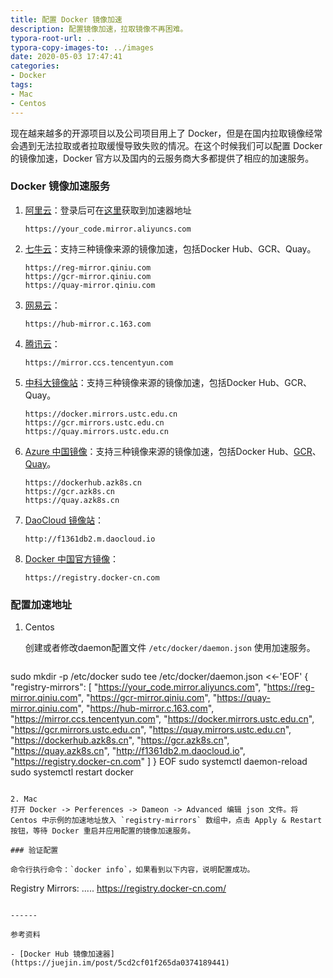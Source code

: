 ```yaml
---
title: 配置 Docker 镜像加速
description: 配置镜像加速，拉取镜像不再困难。
typora-root-url: ..
typora-copy-images-to: ../images
date: 2020-05-03 17:47:41
categories:
- Docker
tags:
- Mac
- Centos
---
```


现在越来越多的开源项目以及公司项目用上了 Docker，但是在国内拉取镜像经常会遇到无法拉取或者拉取缓慢导致失败的情况。在这个时候我们可以配置 Docker 的镜像加速，Docker 官方以及国内的云服务商大多都提供了相应的加速服务。

### Docker 镜像加速服务

1. [阿里云](https://cr.console.aliyun.com/)：登录后可在[这里](https://cr.console.aliyun.com/cn-hangzhou/instances/mirrors)获取到加速器地址

   ```
   https://your_code.mirror.aliyuncs.com
   ```

2. [七牛云](https://kirk-enterprise.github.io/hub-docs/#/user-guide/mirror)：支持三种镜像来源的镜像加速，包括Docker Hub、GCR、Quay。

   ```
   https://reg-mirror.qiniu.com
   https://gcr-mirror.qiniu.com
   https://quay-mirror.qiniu.com
   ```

3. [网易云](https://c.163yun.com/hub)：

   ```
   https://hub-mirror.c.163.com
   ```

4. [腾讯云](https://cloud.tencent.com/document/product/457/9113)：

   ```
   https://mirror.ccs.tencentyun.com
   ```

5. [中科大镜像站](https://mirrors.ustc.edu.cn/help/dockerhub.html)：支持三种镜像来源的镜像加速，包括Docker Hub、GCR、Quay。

   ```
   https://docker.mirrors.ustc.edu.cn
   https://gcr.mirrors.ustc.edu.cn
   https://quay.mirrors.ustc.edu.cn
   ```

6. [Azure 中国镜像](https://github.com/Azure/container-service-for-azure-china/blob/master/aks/README.md#22-container-registry-proxy)：支持三种镜像来源的镜像加速，包括Docker Hub、[GCR](https://github.com/ustclug/mirrorrequest/issues/91)、[Quay](https://github.com/ustclug/mirrorrequest/issues/135)。

   ```
   https://dockerhub.azk8s.cn
   https://gcr.azk8s.cn
   https://quay.azk8s.cn
   ```

7. [DaoCloud 镜像站](https://daocloud.io/mirror)：

   ```
   http://f1361db2.m.daocloud.io
   ```

8. [Docker 中国官方镜像](https://docker-cn.com/)：

   ```
   https://registry.docker-cn.com
   ```


### 配置加速地址

1. Centos

   创建或者修改daemon配置文件 `/etc/docker/daemon.json` 使用加速服务。

   ```
sudo mkdir -p /etc/docker
sudo tee /etc/docker/daemon.json <<-'EOF'
{
    "registry-mirrors": [
    "https://your_code.mirror.aliyuncs.com",
    "https://reg-mirror.qiniu.com",
    "https://gcr-mirror.qiniu.com",
    "https://quay-mirror.qiniu.com",
    "https://hub-mirror.c.163.com",
    "https://mirror.ccs.tencentyun.com",
    "https://docker.mirrors.ustc.edu.cn",
    "https://gcr.mirrors.ustc.edu.cn",
    "https://quay.mirrors.ustc.edu.cn",
    "https://dockerhub.azk8s.cn",
    "https://gcr.azk8s.cn",
    "https://quay.azk8s.cn",
    "http://f1361db2.m.daocloud.io",
    "https://registry.docker-cn.com"
    ]
}
EOF
sudo systemctl daemon-reload
sudo systemctl restart docker
   ```

2. Mac
打开 Docker -> Perferences -> Dameon -> Advanced 编辑 json 文件。将 Centos 中示例的加速地址放入 `registry-mirrors` 数组中，点击 Apply & Restart 按钮，等待 Docker 重启并应用配置的镜像加速服务。

### 验证配置

命令行执行命令：`docker info`，如果看到以下内容，说明配置成功。

```
Registry Mirrors:
 .....
 https://registry.docker-cn.com/
```

------

参考资料

- [Docker Hub 镜像加速器](https://juejin.im/post/5cd2cf01f265da0374189441)